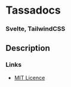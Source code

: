 # Tassadocs

### Svelte, TailwindCSS

## Description

### Links

-   [MIT Licence](/doc/LICENCE.md)
